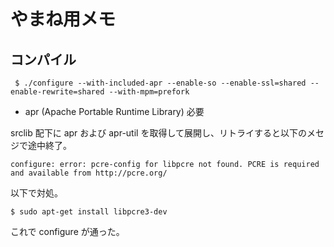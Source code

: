 # やまね用メモ

## コンパイル

     $ ./configure --with-included-apr --enable-so --enable-ssl=shared --enable-rewrite=shared --with-mpm=prefork

- apr (Apache Portable Runtime Library) 必要

srclib 配下に apr および apr-util を取得して展開し、リトライすると以下のメセジで途中終了。


    configure: error: pcre-config for libpcre not found. PCRE is required and available from http://pcre.org/

以下で対処。

    $ sudo apt-get install libpcre3-dev

これで configure が通った。

